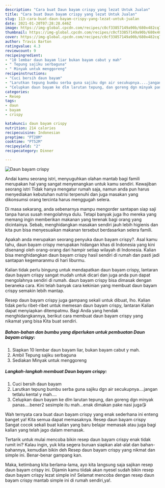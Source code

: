 ```yaml
---
description: "Cara buat Daun bayam crispy yang lezat Untuk Jualan"
title: "Cara buat Daun bayam crispy yang lezat Untuk Jualan"
slug: 113-cara-buat-daun-bayam-crispy-yang-lezat-untuk-jualan
date: 2021-01-20T07:28:28.646Z
image: https://img-global.cpcdn.com/recipes/c0cf33857149a90b/680x482cq70/daun-bayam-crispy-foto-resep-utama.jpg
thumbnail: https://img-global.cpcdn.com/recipes/c0cf33857149a90b/680x482cq70/daun-bayam-crispy-foto-resep-utama.jpg
cover: https://img-global.cpcdn.com/recipes/c0cf33857149a90b/680x482cq70/daun-bayam-crispy-foto-resep-utama.jpg
author: Travis Barton
ratingvalue: 4.3
reviewcount: 9
recipeingredient:
- "10 lembar daun bayam liar bukan bayam cabut y mah"
- " Tepung sajiku serbaguna"
- " Minyak untuk menggoreng"
recipeinstructions:
- "Cuci bersih daun bayam"
- "Larutkan tepung bumbu serba guna sajiku dgn air secukupnya....jangan tetlalu kental y mah...."
- "Celupkan daun bayam ke dlm larutan tepung, dan goreng dgn minyak panas....bener2 sesimple itu mah...enak dimakan pake nasi juga😘"
categories:
- Resep
tags:
- daun
- bayam
- crispy

katakunci: daun bayam crispy 
nutrition: 214 calories
recipecuisine: Indonesian
preptime: "PT28M"
cooktime: "PT52M"
recipeyield: "2"
recipecategory: Dinner

---
```



![Daun bayam crispy](https://img-global.cpcdn.com/recipes/c0cf33857149a90b/680x482cq70/daun-bayam-crispy-foto-resep-utama.jpg)

Andai kamu seorang istri, menyuguhkan olahan mantab bagi famili merupakan hal yang sangat menyenangkan untuk kamu sendiri. Kewajiban seorang istri Tidak hanya mengatur rumah saja, namun anda pun harus menyediakan kebutuhan nutrisi terpenuhi dan juga masakan yang dikonsumsi orang tercinta harus menggugah selera.

Di masa  sekarang, anda sebenarnya mampu mengorder santapan siap saji tanpa harus susah mengolahnya dulu. Tetapi banyak juga lho mereka yang memang ingin memberikan makanan yang terenak bagi orang yang dicintainya. Sebab, menghidangkan masakan sendiri jauh lebih higienis dan kita pun bisa menyesuaikan makanan tersebut berdasarkan selera famili. 



Apakah anda merupakan seorang penyuka daun bayam crispy?. Asal kamu tahu, daun bayam crispy merupakan hidangan khas di Indonesia yang kini disenangi oleh orang-orang dari hampir setiap wilayah di Indonesia. Kalian bisa menghidangkan daun bayam crispy hasil sendiri di rumah dan pasti jadi santapan kegemaranmu di hari liburmu.

Kalian tidak perlu bingung untuk mendapatkan daun bayam crispy, lantaran daun bayam crispy sangat mudah untuk dicari dan juga anda pun dapat mengolahnya sendiri di rumah. daun bayam crispy bisa dimasak dengan beraneka cara. Kini telah banyak cara kekinian yang membuat daun bayam crispy semakin lebih mantap.

Resep daun bayam crispy juga gampang sekali untuk dibuat, lho. Kalian tidak perlu ribet-ribet untuk memesan daun bayam crispy, lantaran Kalian dapat menyiapkan ditempatmu. Bagi Anda yang hendak menghidangkannya, berikut cara membuat daun bayam crispy yang nikamat yang bisa Kita buat sendiri.

<!--inarticleads1-->

##### Bahan-bahan dan bumbu yang diperlukan untuk pembuatan Daun bayam crispy:

1. Siapkan 10 lembar daun bayam liar, bukan bayam cabut y mah.
1. Ambil  Tepung sajiku serbaguna
1. Sediakan  Minyak untuk menggoreng




<!--inarticleads2-->

##### Langkah-langkah membuat Daun bayam crispy:

1. Cuci bersih daun bayam
1. Larutkan tepung bumbu serba guna sajiku dgn air secukupnya....jangan tetlalu kental y mah....
1. Celupkan daun bayam ke dlm larutan tepung, dan goreng dgn minyak panas....bener2 sesimple itu mah...enak dimakan pake nasi juga😘




Wah ternyata cara buat daun bayam crispy yang enak sederhana ini enteng banget ya! Kita semua dapat memasaknya. Resep daun bayam crispy Sangat cocok sekali buat kalian yang baru belajar memasak atau juga bagi kalian yang telah jago dalam memasak.

Tertarik untuk mulai mencoba bikin resep daun bayam crispy enak tidak rumit ini? Kalau ingin, yuk kita segera buruan siapkan alat-alat dan bahan-bahannya, kemudian bikin deh Resep daun bayam crispy yang nikmat dan simple ini. Benar-benar gampang kan. 

Maka, ketimbang kita berlama-lama, ayo kita langsung saja sajikan resep daun bayam crispy ini. Dijamin kamu tiidak akan nyesel sudah bikin resep daun bayam crispy lezat simple ini! Selamat mencoba dengan resep daun bayam crispy mantab simple ini di rumah sendiri,ya!.

